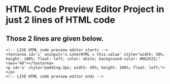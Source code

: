 # HTML Code Preview Editor Project in just 2 lines of HTML code

## Those 2 lines are given below.

```
<!-- LIVE HTML code preview editor starts -->
<textarea id='i' oninput='o.innerHTML = this.value' style="width: 50%; height: 100%; float: left; color: white; background-color: #0b2523;" rows="40"></textarea>
<p id='o' style="padding:3px; width: 45%; height: 100%; float: left;"></p>
<!-- LIVE HTML code preview editor ends -->
```